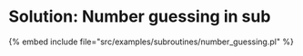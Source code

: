 # Solution: Number guessing in sub


{% embed include file="src/examples/subroutines/number_guessing.pl" %}

